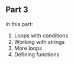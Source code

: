 ## Part 3

In this part:

1. Loops with conditions
2. Working with strings
3. More loops
4. Defining functions

